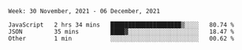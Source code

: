 <!--START_SECTION:waka-->
```text
Week: 30 November, 2021 - 06 December, 2021

JavaScript   2 hrs 34 mins   ████████████████████▒░░░░   80.74 % 
JSON         35 mins         ████▓░░░░░░░░░░░░░░░░░░░░   18.47 % 
Other        1 min           ░░░░░░░░░░░░░░░░░░░░░░░░░   00.62 % 
```
<!--END_SECTION:waka-->
